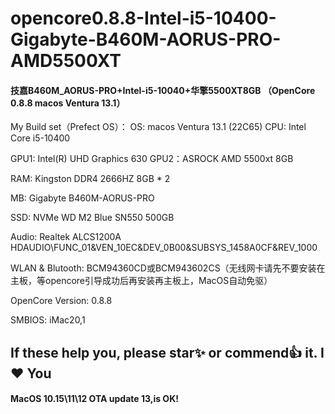 # opencore0.8.8-Intel-i5-10400-Gigabyte-B460M-AORUS-PRO-AMD5500XT
#### 技嘉B460M_AORUS-PRO+Intel-i5-10040+华擎5500XT8GB （OpenCore 0.8.8  macos Ventura 13.1）
My Build set（Prefect OS）：
OS: macos Ventura 13.1 (22C65)
CPU: Intel Core i5-10400

GPU1: Intel(R) UHD Graphics 630
GPU2：ASROCK AMD 5500xt 8GB

RAM: Kingston DDR4 2666HZ 8GB * 2

MB: Gigabyte B460M-AORUS-PRO 

SSD: NVMe WD M2 Blue SN550 500GB

Audio: Realtek ALCS1200A HDAUDIO\FUNC_01&VEN_10EC&DEV_0B00&SUBSYS_1458A0CF&REV_1000

WLAN & Blutooth: BCM94360CD或BCM943602CS（无线网卡请先不要安装在主板，等opencore引导成功后再安装再主板上，MacOS自动免驱）

OpenCore Version: 0.8.8

SMBIOS: iMac20,1

## If these help you, please star✨ or commend👍 it. I ❤️ You
#### MacOS 10.15\11\12 OTA update 13,is OK! 
